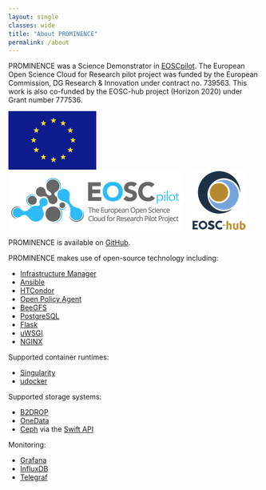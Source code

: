 ```yaml
---
layout: single
classes: wide
title: "About PROMINENCE"
permalink: /about
---
```


PROMINENCE was a Science Demonstrator in [EOSCpilot](https://eoscpilot.eu/). The European Open Science Cloud for Research pilot project was funded by the European Commission, DG Research & Innovation under contract no. 739563. This work is also co-funded by the EOSC-hub project (Horizon 2020) under Grant number 777536.  

![EC logo](eu-logo.jpeg) &nbsp; &nbsp; ![EOSCpilot logo](eosc-pilot.png) &nbsp; &nbsp; ![EOSC-hub logo](eosc-hub-v-web.png)

PROMINENCE is available on [GitHub](https://github.com/prominence-eosc).

PROMINENCE makes use of open-source technology including:
* [Infrastructure Manager](https://www.grycap.upv.es/im/index.php)
* [Ansible](https://www.ansible.com/)
* [HTCondor](http://research.cs.wisc.edu/htcondor/)
* [Open Policy Agent](https://www.openpolicyagent.org/)
* [BeeGFS](https://www.beegfs.io)
* [PostgreSQL](https://www.postgresql.org/)
* [Flask](http://flask.pocoo.org/)
* [uWSGI](https://uwsgi-docs.readthedocs.io/en/latest/index.html)
* [NGINX](https://nginx.org/)

Supported container runtimes:
* [Singularity](https://www.sylabs.io/singularity/)
* [udocker](https://github.com/indigo-dc/udocker)

Supported storage systems:
* [B2DROP](https://b2drop.eudat.eu/)
* [OneData](https://onedata.org/)
* [Ceph](https://ceph.com/) via the [Swift API](http://docs.ceph.com/docs/master/radosgw/swift/)

Monitoring:
* [Grafana](https://grafana.com/)
* [InfluxDB](https://www.influxdata.com/time-series-platform/)
* [Telegraf](https://www.influxdata.com/time-series-platform/telegraf/)

